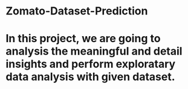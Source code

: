 # Zomato-Dataset-Prediction

# In this project, we are going to analysis the meaningful and detail insights and perform exploratary data analysis with given dataset.
